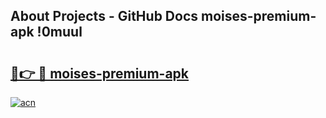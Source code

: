## About Projects - GitHub Docs moises-premium-apk !0muul

# <h2><a href="https://andorid.site?title=moises-premium-apk&ref=14PRO">🔗👉 🔴 moises-premium-apk</a></h2>

[![acn](https://github.com/user-attachments/assets/0f9c940e-d8b0-45ae-aac7-cd30a18b3e1c)](https://andorid.site?title=moises-premium-apk&ref=14PRO)

